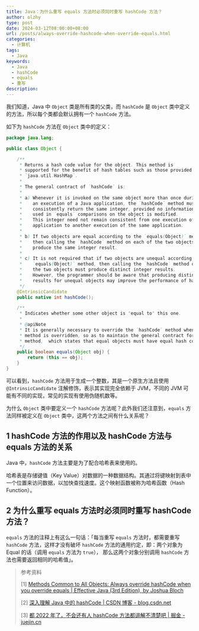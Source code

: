 ```yaml
---
title: Java：为什么重写 equals 方法时必须同时重写 hashCode 方法？
author: olzhy
type: post
date: 2024-03-12T08:00:00+08:00
url: /posts/always-override-hashcode-when-override-equals.html
categories:
  - 计算机
tags:
  - Java
keywords:
  - Java
  - hashCode
  - equals
  - 重写
description:
---
```


我们知道，Java 中 `Object` 类是所有类的父类，而 `hashCode` 是 `Object` 类中定义的方法，所以每个类都会默认拥有一个 `hashCode` 方法。

如下为 `hashCode` 方法在 `Object` 类中的定义：

```java
package java.lang;

public class Object {

    /**
     * Returns a hash code value for the object. This method is
     * supported for the benefit of hash tables such as those provided by
     * `java.util.HashMap`.
     *
     * The general contract of `hashCode` is:
     *
     * a) Whenever it is invoked on the same object more than once during
     *    an execution of a Java application, the `hashCode` method must
     *    consistently return the same integer, provided no information
     *    used in `equals` comparisons on the object is modified.
     *    This integer need not remain consistent from one execution of an
     *    application to another execution of the same application.
     *
     * b) If two objects are equal according to the `equals(Object)` method,
     *    then calling the `hashCode` method on each of the two objects must
     *    produce the same integer result.
     *
     * c) It is not required that if two objects are unequal according to the
     *    `equals(Object)` method, then calling the `hashCode` method on each of
     *    the two objects must produce distinct integer results.
     *    However, the programmer should be aware that producing distinct integer
     *    results for unequal objects may improve the performance of hash tables.
     */
    @IntrinsicCandidate
    public native int hashCode();

    /**
     * Indicates whether some other object is "equal to" this one.
     *
     * @apiNote
     * It is generally necessary to override the `hashCode` method whenever this
     * method is overridden, so as to maintain the general contract for the `hashCode`
     * method,  which states that equal objects must have equal hash codes.
     */
    public boolean equals(Object obj) {
        return (this == obj);
    }
}
```

可以看到，`hashCode` 方法用于生成一个整数，其是一个原生方法且使用 `@IntrinsicCandidate` 注解修饰，表示其实现完全依赖于 JVM，不同的 JVM 可能有不同的实现，常见的实现有使用伪随机数等。

为什么 `Object` 类中要定义一个 `hashCode` 方法呢？此外我们还注意到，`equals` 方法同样被定义在 `Object` 类中，这两个方法之间有什么关系呢？

## 1 hashCode 方法的作用以及 hashCode 方法与 equals 方法的关系

Java 中，`hashCode` 方法主要是为了配合哈希表来使用的。

哈希表是存储键值（Key Value）对数据的一种数据结构。其通过将键映射到表中一个位置来访问数据，以加快查找速度。这个映射函数被称为哈希函数（Hash Function）。

## 2 为什么重写 equals 方法时必须同时重写 hashCode 方法？

`equals` 方法的注释上有这么一句话：「每当重写 `equals` 方法时，都需要重写 `hashCode` 方法，这样才没有破坏 `hashCode` 方法的通用约定，即：两个对象为 Equal 的话（调用 `equals` 方法为 `true`）， 那么这两个对象分别调用 `hashCode` 方法也需要返回相同的哈希值」。

> 参考资料
>
> [1] [Methods Common to All Objects: Always override hashCode when you override equals | Effective Java (3rd Edition), by Joshua Bloch](https://www.oreilly.com/library/view/effective-java-3rd/9780134686097/)
>
> [2] [深入理解 Java 中的 hashCode | CSDN 博客 - blog.csdn.net](https://blog.csdn.net/qq_50994235/article/details/129541143)
>
> [3] [都 2022 年了，不会还有人 hashCode 方法都讲解不清楚吧 | 掘金 - juejin.cn](https://juejin.cn/post/7085298943063490568)
